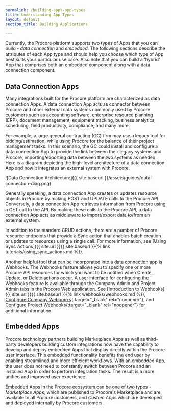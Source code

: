 ```yaml
---
permalink: /building-apps-app-types
title: Understanding App Types
layout: default
section_title: Building Applications

---
```


Currently, the Procore platform supports two types of Apps that you can build - _data connection_ and _embedded_. The following sections describe the attributes of each App type and should help you choose which type of App best suits your particular use case. Also note that you can build a 'hybrid' App that comprises both an embedded component along with a data connection component.

## Data Connection Apps

Many integrations built for the Procore platform are characterized as data connection Apps. A data connection App acts as connector between Procore and other external data systems commonly used by Procore customers such as accounting software, enterprise resource planning (ERP), document management, equipment tracking, business analytics, scheduling, field productivity, compliance, and many more.

For example, a large general contracting (GC) firm may use a legacy tool for bidding/estimation, while using Procore for the balance of their project management tasks. In this scenario, the GC could install and configure a data connection App to provide the link between their legacy systems and Procore, importing/exporting data between the two systems as needed. Here is a diagram depicting the high-level architecture of a data connection App and how it integrates an external system with Procore.

![Data Connection Architecture]({{ site.baseurl }}/assets/guides/data-connection-diag.png)

Generally speaking, a data connection App creates or updates resource objects in Procore by making POST and UPDATE calls to the Procore API. Conversely, a data connection App retrieves information from Procore using a GET call to the API.
By making these calls to the Procore API, a data connection App acts as middleware to import/export data to/from an external system.

In addition to the standard CRUD actions, there are a number of Procore resource endpoints that provide a Sync action that enables batch creation or updates to resources using a single call. For more information, see [Using Sync Actions]({{ site.url }}{{ site.baseurl }}{% link tutorials/using_sync_actions.md %}).

Another helpful tool that can be incorporated into a data connection app is Webhooks. The Webhooks feature allows you to specify one or more Procore API resources for which you want to be notified when Create, Update, or Delete actions occur. A user interface for configuring the Webhooks feature is available through the Company Admin and Project Admin tabs in the Procore Web application. See [Introduction to Webhooks]({{ site.url }}{{ site.baseurl }}{% link webhooks/webhooks.md %}), [Configure Company Webhooks](https://support.procore.com/products/online/user-guide/company-level/admin/tutorials/configure-company-webhooks){:target="_blank" rel="noopener"}, and [Configure Project Webhooks](https://support.procore.com/products/online/user-guide/project-level/admin/tutorials/configure-webhooks){:target="_blank" rel="noopener"} for additional information.

## Embedded Apps

Procore technology partners building Marketplace Apps as well as third-party developers building custom integrations now have the capability to develop and deploy embedded Apps that display directly within the Procore user interface. This embedded functionality benefits the end user by enabling streamlined and more efficient workflows. With an embedded App, the user does not need to constantly switch between Procore and an installed App in order to perform integration tasks. The result is a more unified and improved user experience.

Embedded Apps in the Procore ecosystem can be one of two types - _Marketplace Apps_, which are published to Procore's Marketplace and are available to all Procore customers, and _Custom Apps_ which are developed and deployed internally by Procore customers.